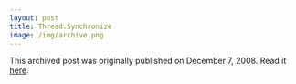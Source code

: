 ```yaml
---
layout: post
title: Thread.Synchronize
image: /img/archive.png
---
```

This archived post was originally published on December 7, 2008. Read it [here](/alex.ciobanu.org/indexcbb6.html).
